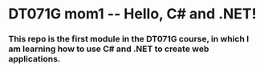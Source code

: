 # DT071G mom1 -- Hello, C# and .NET!

### This repo is the first module in the DT071G course, in which I am learning how to use C# and .NET to create web applications. 